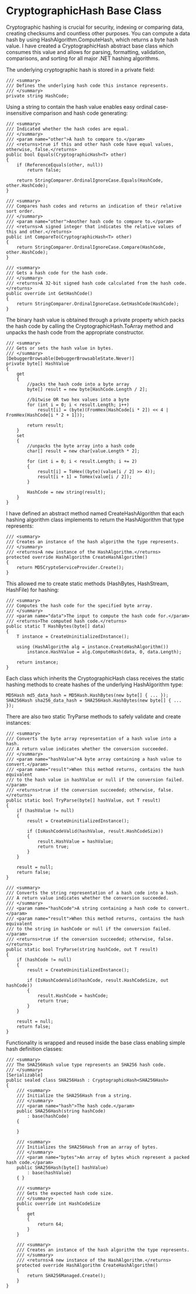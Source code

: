 CryptographicHash Base Class
=======

Cryptographic hashing is crucial for security, indexing or comparing data, creating checksums and countless other purposes. You can compute a data hash by using HashAlgorithm.ComputeHash, which returns a byte hash value. I have created a CryptographicHash abstract base class which consumes this value and allows for parsing, formatting, validation, comparisons, and sorting for all major .NET hashing algorithms.

The underlying cryptographic hash is stored in a private field:

    /// <summary>
    /// Defines the underlying hash code this instance represents.
    /// </summary>
    private string HashCode;

Using a string to contain the hash value enables easy ordinal case-insensitive comparison and hash code generating:

    /// <summary>
    /// Indicated whether the hash codes are equal.
    /// </summary>
    /// <param name="other">A hash to compare to.</param>
    /// <returns>true if this and other hash code have equal values, otherwise, false.</returns>
    public bool Equals(CryptographicHash<T> other)
    {
        if (ReferenceEquals(other, null))
            return false;

        return StringComparer.OrdinalIgnoreCase.Equals(HashCode, other.HashCode);
    }

    /// <summary>
    /// Compares hash codes and returns an indication of their relative sort order.
    /// </summary>
    /// <param name="other">Another hash code to compare to.</param>
    /// <returns>A signed integer that indicates the relative values of this and other.</returns>
    public int CompareTo(CryptographicHash<T> other)
    {
        return StringComparer.OrdinalIgnoreCase.Compare(HashCode, other.HashCode);
    }

    /// <summary>
    /// Gets a hash code for the hash code.
    /// </summary>
    /// <returns>A 32-bit signed hash code calculated from the hash code.</returns>
    public override int GetHashCode()
    {
        return StringComparer.OrdinalIgnoreCase.GetHashCode(HashCode);
    }

The binary hash value is obtained through a private property which packs the hash code by calling the CryptographicHash.ToArray method and unpacks the hash code from the appropriate constructor.

    /// <summary>
    /// Gets or sets the hash value in bytes.
    /// </summary>
    [DebuggerBrowsable(DebuggerBrowsableState.Never)]
    private byte[] HashValue
    {
        get
        {
            //packs the hash code into a byte array
            byte[] result = new byte[HashCode.Length / 2];

            //bitwise OR two hex values into a byte
            for (int i = 0; i < result.Length; i++)
                result[i] = (byte)(FromHex(HashCode[i * 2]) << 4 | FromHex(HashCode[i * 2 + 1]));

            return result;
        }
        set
        {
            //unpacks the byte array into a hash code
            char[] result = new char[value.Length * 2];

            for (int i = 0; i < result.Length; i += 2)
            {
                result[i] = ToHex((byte)(value[i / 2] >> 4));
                result[i + 1] = ToHex(value[i / 2]);
            }

            HashCode = new string(result);
        }
    }

I have defined an abstract method named CreateHashAlgorithm that each hashing algorithm class implements to return the HashAlgorithm that type represents:

    /// <summary>
    /// Creates an instance of the hash algorithm the type represents.
    /// </summary>
    /// <returns>A new instance of the HashAlgorithm.</returns>
    protected override HashAlgorithm CreateHashAlgorithm()
    {
        return MD5CryptoServiceProvider.Create();
    }

This allowed me to create static methods (HashBytes, HashStream, HashFile) for hashing:

    /// <summary>
    /// Computes the hash code for the specified byte array.
    /// </summary>
    /// <param name="data">The input to compute the hash code for.</param>
    /// <returns>The computed hash code.</returns>
    public static T HashBytes(byte[] data)
    {
        T instance = CreateUninitializedInstance();

        using (HashAlgorithm alg = instance.CreateHashAlgorithm())
            instance.HashValue = alg.ComputeHash(data, 0, data.Length);

        return instance;
    }

Each class which inherits the CryptographicHash class receives the static hashing methods to create hashes of the underlying HashAlgorithm type:

    MD5Hash md5_data_hash = MD5Hash.HashBytes(new byte[] { ... });
    SHA256Hash sha256_data_hash = SHA256Hash.HashBytes(new byte[] { ... });

There are also two static TryParse methods to safely validate and create instances:

    /// <summary>
    /// Converts the byte array representation of a hash value into a hash. 
    /// A return value indicates whether the conversion succeeded.
    /// </summary>
    /// <param name="hashValue">A byte array containing a hash value to convert.</param>
    /// <param name="result">When this method returns, contains the hash equivalent
    /// to the hash value in hashValue or null if the conversion failed.</param>
    /// <returns>true if the conversion succeeded; otherwise, false.</returns>
    public static bool TryParse(byte[] hashValue, out T result)
    {
        if (hashValue != null)
        {
            result = CreateUninitializedInstance();

            if (IsHashCodeValid(hashValue, result.HashCodeSize))
            {
                result.HashValue = hashValue;
                return true;
            }
        }

        result = null;
        return false;
    }

    /// <summary>
    /// Converts the string representation of a hash code into a hash. 
    /// A return value indicates whether the conversion succeeded.
    /// </summary>
    /// <param name="hashCode">A string containing a hash code to convert.</param>
    /// <param name="result">When this method returns, contains the hash equivalent
    /// to the string in hashCode or null if the conversion failed.</param>
    /// <returns>true if the conversion succeeded; otherwise, false.</returns>
    public static bool TryParse(string hashCode, out T result)
    {
        if (hashCode != null)
        {
            result = CreateUninitializedInstance();

            if (IsHashCodeValid(hashCode, result.HashCodeSize, out hashCode))
            {
                result.HashCode = hashCode;
                return true;
            }
        }

        result = null;
        return false;
    }

Functionality is wrapped and reused inside the base class enabling simple hash definition classes:

    /// <summary>
    /// The SHA256Hash value type represents an SHA256 hash code.
    /// </summary>
    [Serializable]
    public sealed class SHA256Hash : CryptographicHash<SHA256Hash>
    {
        /// <summary>
        /// Initialize the SHA256Hash from a string.
        /// </summary>
        /// <param name="hash">The hash code.</param>
        public SHA256Hash(string hashCode)
            : base(hashCode)
        {
    
        }
    
        /// <summary>
        /// Initializes the SHA256Hash from an array of bytes.
        /// </summary>
        /// <param name="bytes">An array of bytes which represent a packed hash code.</param>
        public SHA256Hash(byte[] hashValue)
            : base(hashValue)
        { }
    
        /// <summary>
        /// Gets the expected hash code size.
        /// </summary>
        public override int HashCodeSize
        {
            get
            {
                return 64;
            }
        }
    
        /// <summary>
        /// Creates an instance of the hash algorithm the type represents.
        /// </summary>
        /// <returns>A new instance of the HashAlgorithm.</returns>
        protected override HashAlgorithm CreateHashAlgorithm()
        {
            return SHA256Managed.Create();
        }
    }
